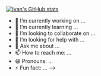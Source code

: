 [![Ivan's GitHub stats](https://github-readme-stats.vercel.app/api?username=IvanLopesGit&show_icons=true&theme=tokyonight&border_color=#316dca)](https://github.com/ivanlopesgit/)

- 🔭 I’m currently working on ...
- 🌱 I’m currently learning ...
- 👯 I’m looking to collaborate on ...
- 🤔 I’m looking for help with ...
- 💬 Ask me about ...
- 📫 How to reach me: ...
- 😄 Pronouns: ...
- ⚡ Fun fact: ...
-->
